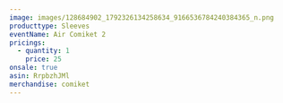 ```yaml
---
image: images/128684902_1792326134258634_9166536784240384365_n.png
producttype: Sleeves
eventName: Air Comiket 2
pricings:
  - quantity: 1
    price: 25
onsale: true
asin: RrpbzhJMl
merchandise: comiket
---
```

